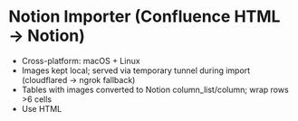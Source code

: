 # Notion Importer (Confluence HTML → Notion)

- Cross-platform: macOS + Linux
- Images kept local; served via temporary tunnel during import (cloudflared → ngrok fallback)
- Tables with images converted to Notion column_list/column; wrap rows >6 cells
- Use HTML <title> as Notion page title

## GUI Options

### Option 1: Electron GUI (Recommended)
Modern desktop app with live logs and better UX.

```bash
npm install
npm start
```

See [README_ELECTRON.md](README_ELECTRON.md) for details.

### Option 2: Tkinter GUI (Lightweight)
Simple Python GUI, no Node.js required.

```bash
python3 -m venv .venv && source .venv/bin/activate
pip install -r requirements.txt
python -m src.gui_config  # or: ./launch_gui.py
```

## CLI Usage

```bash
python -m src.importer --dry-run  # preview
python -m src.importer --run --parent-id <YOUR_PARENT_ID>
```

## Config
- GUI stores config at `~/.notion_importer/config.json`.
- CLI flags override config.

## Source Directory
Default: `/home/koto/C2Nv2/work 2`
